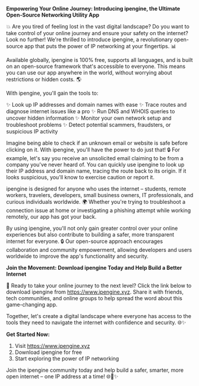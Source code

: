 **Empowering Your Online Journey: Introducing ipengine, the Ultimate Open-Source Networking Utility App**

💥 Are you tired of feeling lost in the vast digital landscape? Do you want to take control of your online journey and ensure your safety on the internet? Look no further! We're thrilled to introduce ipengine, a revolutionary open-source app that puts the power of IP networking at your fingertips. 📊

Available globally, ipengine is 100% free, supports all languages, and is built on an open-source framework that's accessible to everyone. This means you can use our app anywhere in the world, without worrying about restrictions or hidden costs. 🌎

With ipengine, you'll gain the tools to:

✨ Look up IP addresses and domain names with ease
✨ Trace routes and diagnose internet issues like a pro
✨ Run DNS and WHOIS queries to uncover hidden information
✨ Monitor your own network setup and troubleshoot problems
✨ Detect potential scammers, fraudsters, or suspicious IP activity

Imagine being able to check if an unknown email or website is safe before clicking on it. With ipengine, you'll have the power to do just that! 🔒 For example, let's say you receive an unsolicited email claiming to be from a company you've never heard of. You can quickly use ipengine to look up their IP address and domain name, tracing the route back to its origin. If it looks suspicious, you'll know to exercise caution or report it.

ipengine is designed for anyone who uses the internet – students, remote workers, travelers, developers, small business owners, IT professionals, and curious individuals worldwide. 🌍 Whether you're trying to troubleshoot a connection issue at home or investigating a phishing attempt while working remotely, our app has got your back.

By using ipengine, you'll not only gain greater control over your online experiences but also contribute to building a safer, more transparent internet for everyone. 🔒 Our open-source approach encourages collaboration and community empowerment, allowing developers and users worldwide to improve the app's functionality and security.

**Join the Movement: Download ipengine Today and Help Build a Better Internet**

📡 Ready to take your online journey to the next level? Click the link below to download ipengine from https://www.ipengine.xyz. Share it with friends, tech communities, and online groups to help spread the word about this game-changing app.

Together, let's create a digital landscape where everyone has access to the tools they need to navigate the internet with confidence and security. 🌐✨

**Get Started Now:**

1. Visit https://www.ipengine.xyz
2. Download ipengine for free
3. Start exploring the power of IP networking

Join the ipengine community today and help build a safer, smarter, more open internet – one IP address at a time! 🌐🚀✨